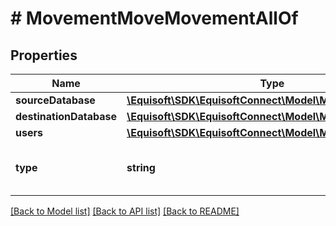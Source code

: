 # # MovementMoveMovementAllOf

## Properties

Name | Type | Description | Notes
------------ | ------------- | ------------- | -------------
**sourceDatabase** | [**\Equisoft\SDK\EquisoftConnect\Model\MovementDatabase**](MovementDatabase.md) |  | [optional]
**destinationDatabase** | [**\Equisoft\SDK\EquisoftConnect\Model\MovementDatabase**](MovementDatabase.md) |  | [optional]
**users** | [**\Equisoft\SDK\EquisoftConnect\Model\MovementUser[]**](MovementUser.md) |  | [optional]
**type** | **string** |  | [optional] [default to 'MOVE']

[[Back to Model list]](../../README.md#models) [[Back to API list]](../../README.md#endpoints) [[Back to README]](../../README.md)
